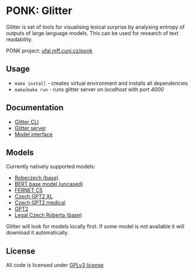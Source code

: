 # **PONK:** Glitter
Glitter is set of tools for visualising lexical surprise by analysing entropy of outputs
of large language models. This can be used for research of text readability.

PONK project: [ufal.mff.cuni.cz/ponk](https://ufal.mff.cuni.cz/ponk)

## Usage
- `make install` - creates virtual environment and installs all dependencies
- `make`/`make run` - runs glitter server on _localhost_ with port _4000_


## Documentation
- [Glitter CLI](https://github.com/ufal/Glitter/blob/master/docs/glitter_cli.md)
- [Glitter server](https://github.com/ufal/Glitter/blob/master/docs/glitter_server.md)
- [Model interface](https://github.com/ufal/Glitter/blob/master/docs/model_interface.md)


## Models
Currently natively supported models:
- [Robeczech (base)](https://huggingface.co/ufal/robeczech-base)
- [BERT base model (uncased)](https://huggingface.co/google-bert/bert-base-uncased)
- [FERNET C5](https://huggingface.co/fav-kky/FERNET-C5)
- [Czech GPT2 XL](https://huggingface.co/BUT-FIT/Czech-GPT-2-XL-133k)
- [Czech GPT2 medical](https://huggingface.co/lchaloupsky/czech-gpt2-medical)
- [GPT2](https://huggingface.co/openai-community/gpt2)
- [Legal Czech Roberta (base)](https://huggingface.co/joelniklaus/legal-czech-roberta-base)

Glitter will look for models locally first. If some model is not available it will
download it automatically.


## License
All code is licensed under [GPLv3 license](https://www.gnu.org/licenses/gpl-3.0.en.html)

